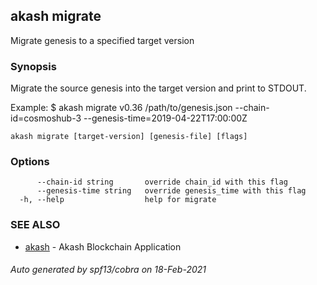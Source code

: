 ## akash migrate

Migrate genesis to a specified target version

### Synopsis

Migrate the source genesis into the target version and print to STDOUT.

Example:
$ akash migrate v0.36 /path/to/genesis.json --chain-id=cosmoshub-3 --genesis-time=2019-04-22T17:00:00Z


```
akash migrate [target-version] [genesis-file] [flags]
```

### Options

```
      --chain-id string       override chain_id with this flag
      --genesis-time string   override genesis_time with this flag
  -h, --help                  help for migrate
```

### SEE ALSO

* [akash](akash.md)	 - Akash Blockchain Application

###### Auto generated by spf13/cobra on 18-Feb-2021
